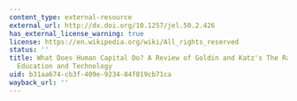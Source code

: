 ```yaml
---
content_type: external-resource
external_url: http://dx.doi.org/10.1257/jel.50.2.426
has_external_license_warning: true
license: https://en.wikipedia.org/wiki/All_rights_reserved
status: ''
title: What Does Human Capital Do? A Review of Goldin and Katz's The Race between
  Education and Technology
uid: b31aa674-cb3f-409e-9234-84f819cb71ca
wayback_url: ''
---
```

